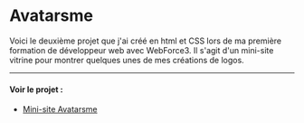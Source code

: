 # Avatarsme
Voici le deuxième projet que j'ai créé en html et CSS lors de ma première formation de développeur web avec WebForce3.
Il s'agit d'un mini-site vitrine pour montrer quelques unes de mes créations de logos.

---

#### Voir le projet :

* [Mini-site Avatarsme](https://nadiaprojets.github.io/avatarsme/) 

